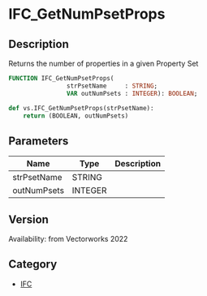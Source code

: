 # IFC_GetNumPsetProps

## Description
Returns the number of properties in a given Property Set

```pascal
FUNCTION IFC_GetNumPsetProps(
				strPsetName     : STRING;
				VAR outNumPsets : INTEGER): BOOLEAN;
```

```python
def vs.IFC_GetNumPsetProps(strPsetName):
    return (BOOLEAN, outNumPsets)
```

## Parameters
|Name|Type|Description|
|---|---|---|
|strPsetName|STRING|   |
|outNumPsets|INTEGER|   |

## Version
Availability: from Vectorworks 2022

## Category
* [IFC](../Categories/IFC.md)

